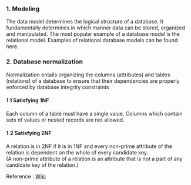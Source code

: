 ### 1. Modeling 
The data model determines the logical structure of a database. It fundamentally determines in which manner data can be stored, organized and manipulated. The most popular example of a database model is the relational model. Examples of relational database models can be found here.

### 2. Database normalization

Normalization entails organizing the columns (attributes) and tables (relations) of a database to ensure that their dependencies are properly enforced by database integrity constraints

#### 1.1	Satisfying 1NF
Each column of a table must have a single value. Columns which contain sets of values or nested records are not allowed.
#### 1.2	Satisfying 2NF
A relation is in 2NF if it is in 1NF and every non-prime attribute of the relation is dependent on the whole of every candidate key.     
(A non-prime attribute of a relation is an attribute that is not a part of any candidate key of the relation.)    

Reference : [Wiki](https://en.wikipedia.org/wiki/Database_normalization) 
